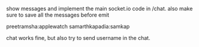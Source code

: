 show messages and implement the main socket.io code in /chat.
also make sure to save all the messages before emit

preetramsha:applewatch
samarthkapadia:samkap

chat works fine, but also try to send username in the chat.
